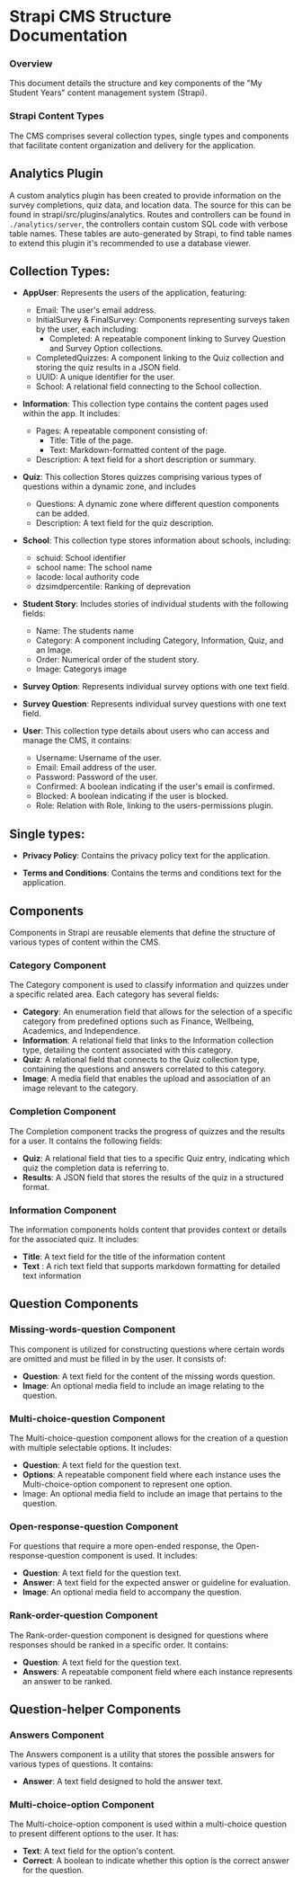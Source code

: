 # Strapi CMS Structure Documentation

### Overview
This document details the structure and key components of the "My Student Years" content management system (Strapi). 

### Strapi Content Types
The CMS comprises several collection types, single types and components that facilitate content organization and delivery for the application.

## Analytics Plugin
A custom analytics plugin has been created to provide information on the survey
completions, quiz data, and location data.  The source for this can be found in
strapi/src/plugins/analytics.  Routes and controllers can be found in
`./analytics/server`, the controllers contain custom SQL code with verbose table
names.  These tables are auto-generated by Strapi, to find table names to extend
this plugin it's recommended to use a database viewer.

## Collection Types:

- **AppUser**: Represents the users of the application, featuring:
    - Email: The user's email address.
    - InitialSurvey & FinalSurvey: Components representing surveys taken by the user, each including:
        - Completed: A repeatable component linking to Survey Question and Survey Option collections.
    - CompletedQuizzes: A component linking to the Quiz collection and storing the quiz results in a JSON field.
    - UUID: A unique identifier for the user.
    - School: A relational field connecting to the School collection.

- **Information**: This collection type contains the content pages used within the app. It includes:  

    - Pages: A repeatable component consisting of:
        - Title: Title of the page.
        - Text: Markdown-formatted content of the page.
    - Description: A text field for a short description or summary.

- **Quiz**: This collection Stores quizzes comprising various types of questions within a dynamic zone, and includes

    - Questions: A dynamic zone where different question components can be added. 
    - Description: A text field for the quiz description. 
      
     

- **School**: This collection type stores information about schools, including:
    - schuid: School identifier
    - school name: The school name 
    - lacode: local authority code
    - dzsimdpercentile: Ranking of deprevation 


- **Student Story**: Includes stories of individual students with the following fields:

    - Name: The students name
    - Category: A component including Category, Information, Quiz, and an Image.
    - Order: Numerical order of the student story.
    - Image: Categorys image

- **Survey Option**: Represents individual survey options with one text field.

- **Survey Question**: Represents individual survey questions with one text field.

- **User**: This collection type details about users who can access and manage the CMS, it contains:

    - Username: Username of the user.
    - Email: Email address of the user.
    - Password: Password of the user. 
    - Confirmed: A boolean indicating if the user's email is confirmed.
    - Blocked: A boolean indicating if the user is blocked. 
    - Role: Relation with Role, linking to the users-permissions plugin.


## Single types:

- **Privacy Policy**: Contains the privacy policy text for the application.

- **Terms and Conditions**: Contains the terms and conditions text for the application.


## Components

Components in Strapi are reusable elements that define the structure of various types of content within the CMS.

### Category Component
The Category component is used to classify information and quizzes under a specific related area. Each category has several fields:

- **Category**: An enumeration field that allows for the selection of a specific category from predefined options such as Finance, Wellbeing, Academics, and Independence.
- **Information**: A relational field that links to the Information collection type, detailing the content associated with this category.
- **Quiz**: A relational field that connects to the Quiz collection type, containing the questions and answers correlated to this category.
- **Image**: A media field that enables the upload and association of an image relevant to the category.

### Completion Component
The Completion component tracks the progress of quizzes and the results for a user. It contains the following fields:

- **Quiz**: A relational field that ties to a specific Quiz entry, indicating which quiz the completion data is referring to.
- **Results**: A JSON field that stores the results of the quiz in a structured format.

### Information Component
The information components holds content that provides context or details for the associated quiz. It includes:

- **Title**: A text field for the title of the information content
- **Text** : A rich text field that supports markdown formatting for detailed text information 

## Question Components 
### Missing-words-question Component
This component is utilized for constructing questions where certain words are omitted and must be filled in by the user. It consists of:

- **Question**: A text field for the content of the missing words question.
- **Image**: An optional media field to include an image relating to the question.

### Multi-choice-question Component
The Multi-choice-question component allows for the creation of a question with multiple selectable options. It includes:

- **Question**: A text field for the question text.
- **Options**: A repeatable component field where each instance uses the Multi-choice-option component to represent one option.
- Image: An optional media field to include an image that pertains to the question.

### Open-response-question Component
For questions that require a more open-ended response, the Open-response-question component is used. It includes:

- **Question**: A text field for the question text.
- **Answer**: A text field for the expected answer or guideline for evaluation.
- **Image**: An optional media field to accompany the question.

### Rank-order-question Component
The Rank-order-question component is designed for questions where responses should be ranked in a specific order. It contains:

- **Question**: A text field for the question text.
- **Answers**: A repeatable component field where each instance represents an answer to be ranked.

## Question-helper Components
### Answers Component
The Answers component is a utility that stores the possible answers for various types of questions. It contains:

- **Answer**: A text field designed to hold the answer text.

### Multi-choice-option Component
The Multi-choice-option component is used within a multi-choice question to present different options to the user. It has:

- **Text**: A text field for the option's content.
- **Correct**: A boolean to indicate whether this option is the correct answer for the question.

